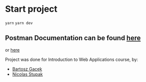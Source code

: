 # Start project

`yarn`
`yarn dev`

## Postman Documentation can be found [here](/PostmanDoc.pdf)
or [here](https://documenter.getpostman.com/view/40149837/2sAYQXnCAM)

Project was done for Introduction to Web Applications course, by:

- [Bartosz Gacek](https://github.com/LordEvendim)
- [Nicolas Stupak](https://github.com/NicPack)
